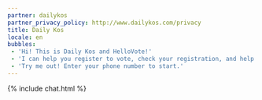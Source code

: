 ```yaml
---
partner: dailykos
partner_privacy_policy: http://www.dailykos.com/privacy
title: Daily Kos
locale: en
bubbles:
 - 'Hi! This is Daily Kos and HelloVote!'
 - 'I can help you register to vote, check your registration, and help your friends register'
 - 'Try me out! Enter your phone number to start.'
---
```

{% include chat.html %}




